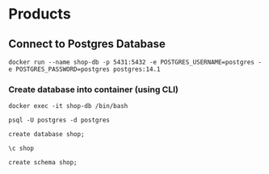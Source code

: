 ﻿# Products

## Connect to Postgres Database

```
docker run --name shop-db -p 5431:5432 -e POSTGRES_USERNAME=postgres -e POSTGRES_PASSWORD=postgres postgres:14.1
```

### Create database into container (using CLI)

```
docker exec -it shop-db /bin/bash

psql -U postgres -d postgres

create database shop;

\c shop

create schema shop;
```
